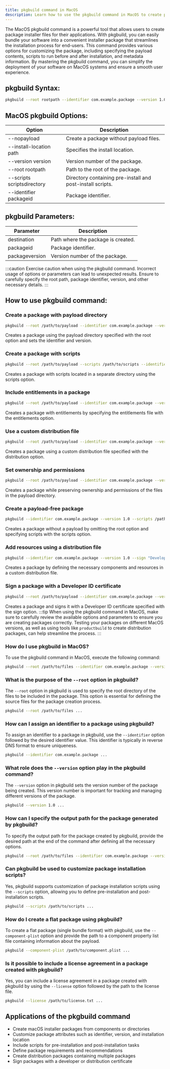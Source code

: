 ```yaml
---
title: pkgbuild command in MacOS
description: Learn how to use the pkgbuild command in MacOS to create package installer files for your applications effortlessly.
---
```


The MacOS pkgbuild command is a powerful tool that allows users to create package installer files for their applications. With pkgbuild, you can easily bundle your software into a convenient installer package that streamlines the installation process for end-users. This command provides various options for customizing the package, including specifying the payload contents, scripts to run before and after installation, and metadata information. By mastering the pkgbuild command, you can simplify the deployment of your software on MacOS systems and ensure a smooth user experience.
## pkgbuild Syntax:
```bash
pkgbuild --root rootpath --identifier com.example.package --version 1.0 output.pkg
```

## MacOS pkgbuild Options:
| Option                  | Description                               |
|-------------------------|-------------------------------------------|
| --nopayload            | Create a package without payload files.  |
| --install-location path| Specifies the install location.           |
| --version version      | Version number of the package.           |
| --root rootpath        | Path to the root of the package.         |
| --scripts scriptsdirectory | Directory containing pre-install and post-install scripts.  |
| --identifier packageid | Package identifier.                      |

## pkgbuild Parameters:
| Parameter    | Description                        |
|--------------|------------------------------------|
| destination  | Path where the package is created. |
| packageid    | Package identifier.                |
| packageversion | Version number of the package.     | 

:::caution
Exercise caution when using the pkgbuild command. Incorrect usage of options or parameters can lead to unexpected results. Ensure to carefully specify the root path, package identifier, version, and other necessary details.
:::
## How to use pkgbuild command:

### Create a package with payload directory
```bash
pkgbuild --root /path/to/payload --identifier com.example.package --version 1.0 /path/to/output.pkg
```
Creates a package using the payload directory specified with the root option and sets the identifier and version.

### Create a package with scripts
```bash
pkgbuild --root /path/to/payload --scripts /path/to/scripts --identifier com.example.package --version 1.0 /path/to/output.pkg
```
Creates a package with scripts located in a separate directory using the scripts option.

### Include entitlements in a package
```bash
pkgbuild --root /path/to/payload --identifier com.example.package --version 1.0 --sign "Developer ID Installer: Company Name" --entitlements /path/to/entitlements.plist /path/to/output.pkg
```
Creates a package with entitlements by specifying the entitlements file with the entitlements option.

### Use a custom distribution file
```bash
pkgbuild --root /path/to/payload --identifier com.example.package --version 1.0 --sign "Developer ID Installer: Company Name" --component-plist /path/to/component.plist --distribution /path/to/custom_distribution.dist /path/to/output.pkg
```
Creates a package using a custom distribution file specified with the distribution option.

### Set ownership and permissions
```bash
pkgbuild --root /path/to/payload --identifier com.example.package --version 1.0 --sign "Developer ID Installer: Company Name" --ownership preserve --mode preserve /path/to/output.pkg
```
Creates a package while preserving ownership and permissions of the files in the payload directory.

### Create a payload-free package
```bash
pkgbuild --identifier com.example.package --version 1.0 --scripts /path/to/scripts /path/to/output.pkg
```
Creates a package without a payload by omitting the root option and specifying scripts with the scripts option.

### Add resources using a distribution file
```bash
pkgbuild --identifier com.example.package --version 1.0 --sign "Developer ID Installer: Company Name" --distribution /path/to/custom_distribution.dist /path/to/output.pkg
```
Creates a package by defining the necessary components and resources in a custom distribution file.

### Sign a package with a Developer ID certificate
```bash
pkgbuild --root /path/to/payload --identifier com.example.package --version 1.0 --sign "Developer ID Installer: Company Name" /path/to/output.pkg
```
Creates a package and signs it with a Developer ID certificate specified with the sign option.
:::tip
When using the pkgbuild command in MacOS, make sure to carefully review the available options and parameters to ensure you are creating packages correctly. Testing your packages on different MacOS versions, as well as using tools like `productbuild` to create distribution packages, can help streamline the process. 
:::

### How do I use pkgbuild in MacOS?
To use the pkgbuild command in MacOS, execute the following command:
```bash
pkgbuild --root /path/to/files --identifier com.example.package --version 1.0 /path/to/output/package.pkg
```

### What is the purpose of the `--root` option in pkgbuild?
The `--root` option in pkgbuild is used to specify the root directory of the files to be included in the package. This option is essential for defining the source files for the package creation process.
```bash
pkgbuild --root /path/to/files ...
```

### How can I assign an identifier to a package using pkgbuild?
To assign an identifier to a package in pkgbuild, use the `--identifier` option followed by the desired identifier value. This identifier is typically in reverse DNS format to ensure uniqueness.
```bash
pkgbuild --identifier com.example.package ...
```

### What role does the `--version` option play in the pkgbuild command?
The `--version` option in pkgbuild sets the version number of the package being created. This version number is important for tracking and managing different versions of the package.
```bash
pkgbuild --version 1.0 ...
```

### How can I specify the output path for the package generated by pkgbuild?
To specify the output path for the package created by pkgbuild, provide the desired path at the end of the command after defining all the necessary options.
```bash
pkgbuild --root /path/to/files --identifier com.example.package --version 1.0 /path/to/output/package.pkg
```

### Can pkgbuild be used to customize package installation scripts?
Yes, pkgbuild supports customization of package installation scripts using the `--scripts` option, allowing you to define pre-installation and post-installation scripts.
```bash
pkgbuild --scripts /path/to/scripts ...
```

### How do I create a flat package using pkgbuild?
To create a flat package (single bundle format) with pkgbuild, use the `--component-plist` option and provide the path to a component property list file containing information about the payload.
```bash
pkgbuild --component-plist /path/to/component.plist ...
```

### Is it possible to include a license agreement in a package created with pkgbuild?
Yes, you can include a license agreement in a package created with pkgbuild by using the `--license` option followed by the path to the license file.
```bash
pkgbuild --license /path/to/license.txt ...
```

## Applications of the pkgbuild command

- Create macOS installer packages from components or directories
- Customize package attributes such as identifier, version, and installation location
- Include scripts for pre-installation and post-installation tasks
- Define package requirements and recommendations
- Create distribution packages containing multiple packages
- Sign packages with a developer or distribution certificate